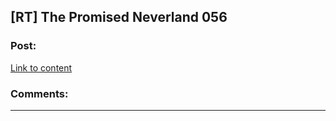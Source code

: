 ## [RT] The Promised Neverland 056

### Post:

[Link to content](http://mangastream.com/read/neverland/056/4583/1)

### Comments:

---

